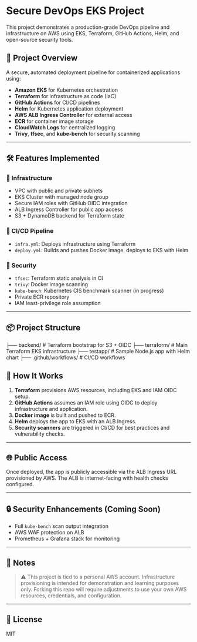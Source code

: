 # Secure DevOps EKS Project

This project demonstrates a production-grade DevOps pipeline and infrastructure on AWS using EKS, Terraform, GitHub Actions, Helm, and open-source security tools.

## 🚀 Project Overview

A secure, automated deployment pipeline for containerized applications using:

- **Amazon EKS** for Kubernetes orchestration
- **Terraform** for infrastructure as code (IaC)
- **GitHub Actions** for CI/CD pipelines
- **Helm** for Kubernetes application deployment
- **AWS ALB Ingress Controller** for external access
- **ECR** for container image storage
- **CloudWatch Logs** for centralized logging
- **Trivy**, **tfsec**, and **kube-bench** for security scanning

---

## 🛠️ Features Implemented

### 🔹 Infrastructure

- VPC with public and private subnets
- EKS Cluster with managed node group
- Secure IAM roles with GitHub OIDC integration
- ALB Ingress Controller for public app access
- S3 + DynamoDB backend for Terraform state

### 🔹 CI/CD Pipeline

- `infra.yml`: Deploys infrastructure using Terraform
- `deploy.yml`: Builds and pushes Docker image, deploys to EKS with Helm

### 🔹 Security

- `tfsec`: Terraform static analysis in CI
- `trivy`: Docker image scanning
- `kube-bench`: Kubernetes CIS benchmark scanner (in progress)
- Private ECR repository
- IAM least-privilege role assumption

---

## 📦 Project Structure
├── backend/ # Terraform bootstrap for S3 + OIDC
├── terraform/ # Main Terraform EKS infrastructure
├── testapp/ # Sample Node.js app with Helm chart
├── .github/workflows/ # CI/CD workflows

## 🧪 How It Works

1. **Terraform** provisions AWS resources, including EKS and IAM OIDC setup.
2. **GitHub Actions** assumes an IAM role using OIDC to deploy infrastructure and application.
3. **Docker image** is built and pushed to ECR.
4. **Helm** deploys the app to EKS with an ALB Ingress.
5. **Security scanners** are triggered in CI/CD for best practices and vulnerability checks.

---

## 🌐 Public Access

Once deployed, the app is publicly accessible via the ALB Ingress URL provisioned by AWS. The ALB is internet-facing with health checks configured.

---

## 🔒 Security Enhancements (Coming Soon)

- Full `kube-bench` scan output integration
- AWS WAF protection on ALB
- Prometheus + Grafana stack for monitoring

---

## 📌 Notes

> ⚠️ This project is tied to a personal AWS account. Infrastructure provisioning is intended for demonstration and learning purposes only. Forking this repo will require adjustments to use your own AWS resources, credentials, and configuration.

---

## 📄 License

MIT
